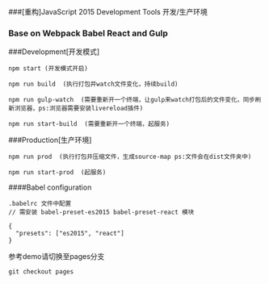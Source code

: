 ###[重构]JavaScript 2015 Development Tools 开发/生产环境

### Base on Webpack Babel React and Gulp

###Development[开发模式]
    
    npm start (开发模式开启)
    
    npm run build  (执行打包并watch文件变化，持续build)

    npm run gulp-watch  (需要重新开一个终端，让gulp来watch打包后的文件变化，同步刷新浏览器，ps:浏览器需要安装livereload插件)

    npm run start-build  (需要重新开一个终端，起服务)

###Production[生产环境]

    npm run prod  (执行打包并压缩文件，生成source-map ps:文件会在dist文件夹中)

    npm run start-prod  (起服务)

####Babel configuration

    .babelrc 文件中配置
    // 需安装 babel-preset-es2015 babel-preset-react 模块

    {
      "presets": ["es2015", "react"]
    }

参考demo请切换至pages分支

    git checkout pages